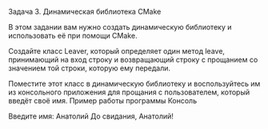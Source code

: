 Задача 3. Динамическая библиотека CMake

В этом задании вам нужно создать динамическую библиотеку и использовать её при помощи CMake.

Создайте класс Leaver, который определяет один метод leave, принимающий на вход строку и возвращающий строку с прощанием со значением той строки, которую ему передали.

Поместите этот класс в динамическую библиотеку и воспользуйтесь им из консольного приложения для прощания с пользователем, который введёт своё имя.
Пример работы программы
Консоль

Введите имя: Анатолий
До свидания, Анатолий!
